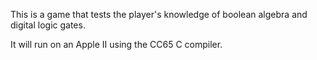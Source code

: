 This is a game that tests the player's knowledge of boolean algebra
and digital logic gates.

It will run on an Apple II using the CC65 C compiler.
